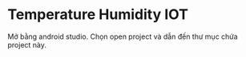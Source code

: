 # Temperature Humidity IOT
Mở bằng android studio. Chọn open project và dẫn đến thư mục chứa project này.
